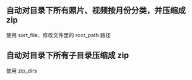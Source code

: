 ## 自动对目录下所有照片、视频按月份分类，并压缩成 zip

使用 sort_file，修改文件里的 root_path 路径

## 自动对目录下所有子目录压缩成 zip

使用 zip_dirs